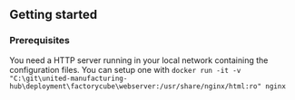 
## Getting started

### Prerequisites

You need a HTTP server running in your local network containing the configuration files. You can setup one with
`docker run -it -v "C:\git\united-manufacturing-hub\deployment\factorycube\webserver:/usr/share/nginx/html:ro" nginx`
